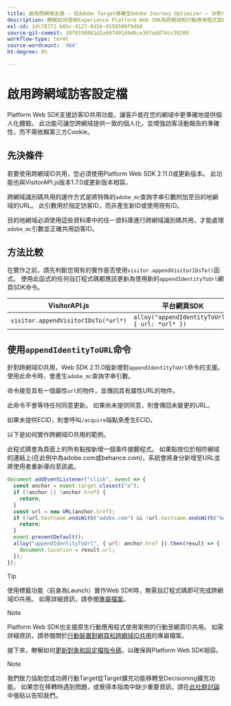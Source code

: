 ```yaml
---
title: 啟用跨網域支援 — 從Adobe Target移轉至Adobe Journey Optimizer — 決策行動擴充功能
description: 瞭解如何使用Experience Platform Web SDK為跨網域和行動應用程式設定Adobe Target的網頁瀏覽器案例。
exl-id: 1dc78771-b85c-4127-8d1b-6558509f9db8
source-git-commit: 18f0190881d2a997491d4d6ce367add74cc30288
workflow-type: tm+mt
source-wordcount: '464'
ht-degree: 0%

---
```


# 啟用跨網域訪客設定檔

Platform Web SDK支援訪客ID共用功能，讓客戶能在您的網域中更準確地提供個人化體驗。 此功能可讓您跨網域提供一致的個人化，並增強訪客活動報告的準確性，而不需依賴第三方Cookie。

## 先決條件

若要使用跨網域ID共用，您必須使用Platform Web SDK 2.11.0或更新版本。 此功能也與VisitorAPI.js版本1.7.0或更新版本相容。

跨網域識別碼共用的運作方式是將特殊的`adobe_mc`查詢字串引數附加至目的地網域的URL。 此引數用於指定訪客ID，而非產生新ID或使用現有ID。

目的地網域必須使用這些資料庫中的任一資料庫進行跨網域識別碼共用，才能處理`adobe_mc`引數並正確共用訪客ID。

## 方法比較

在實作之前，請先判斷您現有的實作是否使用`visitor.appendVisitorIDsTo()`函式。 使用此函式的任何自訂程式碼都應該更新為使用新的`appendIdentityToUrl`網頁SDK命令。

| VisitorAPI.js | 平台網頁SDK |
| --- | --- |
| `visitor.appendVisitorIDsTo(*url*)` | `alloy("appendIdentityToUrl", { url: *url* })` |

## 使用`appendIdentityToURL`命令

針對跨網域ID共用，Web SDK 2.11.0版新增對`appendIdentityToUrl`命令的支援。 使用此命令時，會產生`adobe_mc`查詢字串引數。

命令接受具有一個屬性`url`的物件，並傳回具有屬性URL的物件。

此命令不會等待任何同意更新。 如果尚未提供同意，則會傳回未變更的URL。

如果未提供ECID，則會呼叫`/acquire`端點來產生ECID。

以下是如何實作跨網域ID共用的範例。

此程式碼會為頁面上的所有點按新增一個事件接聽程式。 如果點按位於相符網域的連結上(在此例中為adobe.com或behance.com)，系統會將身分新增至URL並將使用者重新導向至該處。

```Javascript
document.addEventListener("click", event => {
  const anchor = event.target.closest("a");
  if (!anchor || !anchor.href) {
    return;
  }
  const url = new URL(anchor.href);
  if (!url.hostname.endsWith("adobe.com") && !url.hostname.endsWith("behance.com")) {
    return;
  }
  event.preventDefault();
  alloy("appendIdentityToUrl", { url: anchor.href }).then(result => {
    document.location = result.url;
  });
});
```

>[!TIP]
>
>使用標籤功能（前身為Launch）實作Web SDK時，無需自訂程式碼即可完成跨網域ID共用。 如需詳細資訊，請參閱[專屬檔案](https://experienceleague.adobe.com/docs/experience-platform/edge/identity/id-sharing.html#tags-extension)。

>[!NOTE]
>
>Platform Web SDK也支援原生行動應用程式使用案例的行動至網頁ID共用。 如需詳細資訊，請參閱關於[行動裝置對網頁和跨網域ID共用](https://experienceleague.adobe.com/docs/experience-platform/edge/identity/id-sharing.html)的專屬檔案。

接下來，瞭解如何[更新對象和設定檔指令碼](update-audiences.md)，以確保與Platform Web SDK相容。

>[!NOTE]
>
>我們致力協助您成功將行動Target從Target擴充功能移轉至Decisioning擴充功能。 如果您在移轉時遇到問題，或覺得本指南中缺少重要資訊，請在[此社群討論](https://experienceleaguecommunities.adobe.com/t5/adobe-experience-platform-data/tutorial-discussion-migrate-target-from-at-js-to-web-sdk/m-p/575587#M463)中張貼以告知我們。
